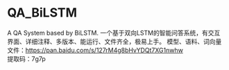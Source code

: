 # QA_BiLSTM
A QA System based by BiLSTM. 一个基于双向LSTM的智能问答系统，有交互界面、详细注释、多版本、能运行、文件齐全，极易上手。
模型、语料、词向量文件：https://pan.baidu.com/s/127rM4g8bHvYDQt7XG1nwhw   
提取码：7g7p
